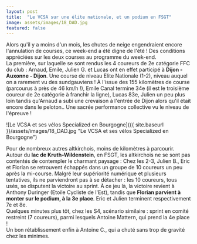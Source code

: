 ```yaml
---
layout: post
title:  "Le VCSA sur une élite nationale, et un podium en FSGT"
image: assets/images/18_DAD.jpg
featured: false
---
```


Alors qu'il y a moins d'un mois, les chutes de neige engendraient encore l'annulation de courses, ce week-end a été digne de l'été ! Des conditions appréciées sur les deux courses au programme du week-end.  
La première, sur laquelle se sont rendus les 4 coureurs de 2e catégorie FFC du club : Arnaud, Emile, Julien G. et Lucas ont en effet participé à **Dijon - Auxonne - Dijon**. Une course de niveau Elite Nationale (1-2), niveau auquel on a rarement vu des sundgauviens ! À l'issue des 155 kilomètres de course (parcourus à près de 46 km/h !), Emile Canal termine 34e (il est le troisième coureur de 2e catégorie à franchir la ligne), Lucas 83e, Julien un peu plus loin tandis qu'Arnaud a subi une crevaison à l'entrée de Dijon alors qu'il était encore dans le peloton.. Une sacrée performance collective vu le niveau de l'épreuve !

![Le VCSA et ses vélos Specialized en Bourgogne]({{ site.baseurl }}/assets/images/18_DAD.jpg "Le VCSA et ses vélos Specialized en Bourgogne")

Pour de nombreux autres altkirchois, moins de kilomètres à parcourir. Autour du **lac de Kruth-Wildenstein**, en FSGT, les altkirchois ne se sont pas contentés de contempler le charmant paysage : Chez les 2-3, Julien B., Eric et Florian se retrouvent échappés dans un groupe de 10 coureurs un peu après la mi-course. Malgré leur supériorité numérique et plusieurs tentatives, ils ne parviendront pas à se détacher : les 10 coureurs, tous usés, se disputent la victoire au sprint. À ce jeu là, la victoire revient à Anthony Duringer (Etoile Cycliste de l'Est), tandis que **Florian parvient à monter sur le podium, à la 3e place**. Eric et Julien terminent respectivement 7e et 8e.  
Quelques minutes plus tôt, chez les S4, scénario similaire : sprint en comité restreint (7 coureurs), parmi lesquels Antoine Mattern, qui prend la 4e place !  
Un bon rétablissement enfin à Antoine C., qui a chuté sans trop de gravité chez les minimes.